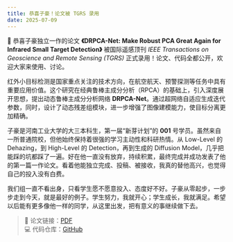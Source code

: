 ```yaml
---
title: 恭喜子豪！论文被 TGRS 录用
date: 2025-07-09
---
```


🎉 恭喜子豪独立一作的论文 **《DRPCA-Net: Make Robust PCA Great Again for Infrared Small Target Detection》** 被国际遥感顶刊 *IEEE Transactions on Geoscience and Remote Sensing (TGRS)* 正式录用！论文、代码全都公开，欢迎大家来使用、讨论。

<!--more-->

红外小目标检测是国家重点关注的技术方向，在航空航天、预警探测等任务中具有重要应用价值。这个研究在经典鲁棒主成分分析（RPCA）的基础上，引入深度展开思想，提出动态鲁棒主成分分析网络 **DRPCA-Net**。通过超网络自适应生成迭代参数，同时，设计了动态残差组模块，进一步增强了图像建模能力，使目标分离更加精确。

子豪是河南工业大学的大三本科生，第一届“新芽计划”的 **001** 号学员。虽然来自一所普通院校，但他始终保持着很强的学习主动性和科研热情。从 Low-Level 的 Dehazing，到 High-Level 的 Detection，再到生成的 Diffusion Model，几乎把能踩的坑都踩了一遍。好在他一直没有放弃，持续积累，最终完成并成功发表了他的第一篇一作论文。看着他能独立完成、投稿、被接收，我真的替他高兴，也觉得自己的投入没有白费。

我们组一直不看出身，只看学生愿不愿意投入、态度好不好。子豪从零起步，一步步走到今天，就是最好的例子。学生努力，我就开心；学生成长，我就满足。希望以后能有更多像他一样的同学，从这里出发，把有意义的事继续做下去。

> 📄 论文链接：[PDF](https://arxiv.org/pdf/2507.09541)  
> 💻 代码仓库：[GitHub](https://github.com/GrokCV/DRPCA-Net)
